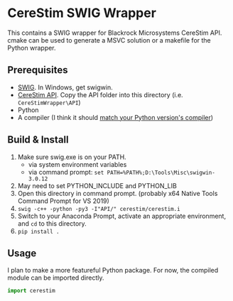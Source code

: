 # CereStim SWIG Wrapper

This contains a SWIG wrapper for Blackrock Microsystems CereStim API.
cmake can be used to generate a MSVC solution or a makefile for the Python wrapper.

## Prerequisites

* [SWIG](http://www.swig.org/download.html). In Windows, get swigwin.
* [CereStim API](https://blackrockneurotech.com/research/wp-content/software/CereStim-API.zip). Copy the API folder into this directory (i.e. `CereStimWrapper\API`)
* Python
* A compiler (I think it should [match your Python version's compiler](https://wiki.python.org/moin/WindowsCompilers#Which_Microsoft_Visual_C.2B-.2B-_compiler_to_use_with_a_specific_Python_version_.3F))

## Build & Install

1. Make sure swig.exe is on your PATH.
    * via system environment variables
    * via command prompt: `set PATH=%PATH%;D:\Tools\Misc\swigwin-3.0.12`
1. May need to set PYTHON_INCLUDE and PYTHON_LIB 
1. Open this directory in command prompt. (probably x64 Native Tools Command Prompt for VS 2019)
1. `swig -c++ -python -py3 -I"API/" cerestim/cerestim.i`
1. Switch to your Anaconda Prompt, activate an appropriate environment, and `cd` to this directory.
1. `pip install .`

## Usage

I plan to make a more featureful Python package. For now, the compiled module can be imported directly.

```Python
import cerestim
```
